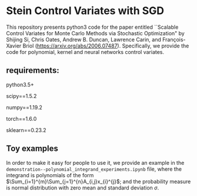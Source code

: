 # Stein Control Variates with SGD

This repository presents python3 code for the paper entitled ``Scalable Control Variates for Monte Carlo Methods via Stochastic Optimization" by Shijing Si, Chris Oates, Andrew B. Duncan, Lawrence Carin, and François-Xavier Briol (https://arxiv.org/abs/2006.07487). Specifically, we provide the code for polynomial, kernel and neural networks control variates.

## requirements:
python3.5+ 

scipy==1.5.2 

numpy==1.19.2

torch==1.6.0

sklearn==0.23.2


## Toy examples
In order to make it easy for people to use it, we provide an example in the `demonstration--polynomial_integrand_experiments.ipynb` file, where the integrand is polynomials of the form $\Sum_{i=1}^{m}\Sum_{j=1}^{n}A_{i,j}x_{i}^{j}$; and the probability measure is normal distribution with zero mean and standard deviation $\sigma$. 
